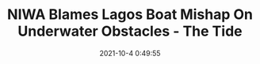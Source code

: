 ---
"title": "NIWA Blames Lagos Boat Mishap On Underwater Obstacles - The Tide"
"date": "2021-10-4 0:49:55"
"feed_name": "GOOGLENEWSINDUSTRIAL"
"feed_website": "https://news.google.com/search?q=industrial%2Bincident&hl=en-US&gl=US&ceid=US:en"
"feed_rss": "https://news.google.com/rss/search?q=industrial%2Bincident&hl=en-US&gl=US&ceid=US:en"
"link": "http://www.thetidenewsonline.com/2021/10/04/niwa-blames-lagos-boat-mishap-on-underwater-obstacles/"
"source": "{'href': 'http://www.thetidenewsonline.com', 'title': 'The Tide'}"
"file": "_posts/2021-1-1-4bd1272f7412f68196900c54db764801cd383b5c.md"
"accident": "0"
"drilling": "0"
"dead": "0"
"injured": "0"
"arrested": "0"
"place": "unknown place"
"where": "unknown site"
"causes": "unknown"
"place_uri": "unknown place"
---